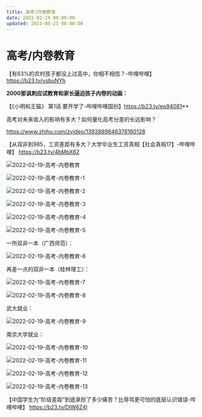 ```yaml
---
title: 高考/内卷教育
date: 2022-02-19 00:00:00
updated: 2023-08-25 00:00:00
---
```



# 高考/内卷教育

【有63%的农村孩子都没上过高中，你相不相信？-哔哩哔哩】 https://b23.tv/ysbuNYh

**2000那讽刺应试教育和家长逼迫孩子内卷的动画：**

【《小明和王猫》 第1话 要开学了-哔哩哔哩国创】https://b23.tv/ep94081**

高考对未来收入的影响有多大？如何量化高考分差的长远影响？

https://www.zhihu.com/zvideo/1392889846378160128

【从双非到985，工资差距有多大？大学毕业生工资真相【社会真相17】-哔哩哔哩】 https://b23.tv/4bMbX62

![2022-02-19-高考-内卷教育](assets/2022-02-19-高考-内卷教育.png)

![2022-02-19-高考-内卷教育-1](assets/2022-02-19-高考-内卷教育-1.png)

![2022-02-19-高考-内卷教育-2](assets/2022-02-19-高考-内卷教育-2.png)

![2022-02-19-高考-内卷教育-3](assets/2022-02-19-高考-内卷教育-3.png)

![2022-02-19-高考-内卷教育-4](assets/2022-02-19-高考-内卷教育-4.png)

![2022-02-19-高考-内卷教育-5](assets/2022-02-19-高考-内卷教育-5.png)

一所双非一本（广西师范）：

![2022-02-19-高考-内卷教育-6](assets/2022-02-19-高考-内卷教育-6.png)

再差一点的双非一本（桂林理工）：

![2022-02-19-高考-内卷教育-7](assets/2022-02-19-高考-内卷教育-7.png)

![2022-02-19-高考-内卷教育-8](assets/2022-02-19-高考-内卷教育-8.png)

武大就业：

![2022-02-19-高考-内卷教育-9](assets/2022-02-19-高考-内卷教育-9.png)

南京大学就业：

![2022-02-19-高考-内卷教育-10](assets/2022-02-19-高考-内卷教育-10.png)

![2022-02-19-高考-内卷教育-11](assets/2022-02-19-高考-内卷教育-11.png)

![2022-02-19-高考-内卷教育-12](assets/2022-02-19-高考-内卷教育-12.png)

![2022-02-19-高考-内卷教育-13](assets/2022-02-19-高考-内卷教育-13.png)

【中国学生为“阶级差距”到底承担了多少痛苦？比辱骂更可怕的底层认识错误-哔哩哔哩】 https://b23.tv/DlW6Z4I
